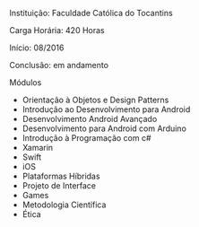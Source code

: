 Instituição: Faculdade Católica do Tocantins

Carga Horária:  420 Horas

Início: 08/2016

Conclusão: em andamento

Módulos

* Orientação à Objetos e Design Patterns
* Introdução ao Desenvolvimento para Android
* Desenvolvimento Android Avançado
* Desenvolvimento para Android com Arduino
* Introdução à Programação  com c#
* Xamarin
* Swift
* iOS
* Plataformas Híbridas
* Projeto de Interface
* Games
* Metodologia Científica
* Ética


